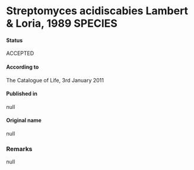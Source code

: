 # Streptomyces acidiscabies Lambert & Loria, 1989 SPECIES

#### Status
ACCEPTED

#### According to
The Catalogue of Life, 3rd January 2011

#### Published in
null

#### Original name
null

### Remarks
null